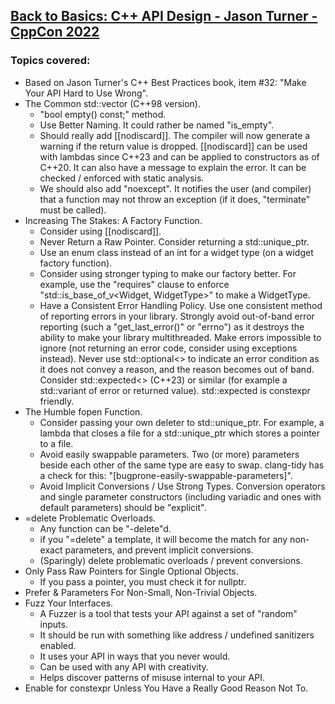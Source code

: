 ## [Back to Basics: C++ API Design - Jason Turner - CppCon 2022](https://www.youtube.com/watch?v=zL-vn_pGGgY)
### Topics covered:
* Based on Jason Turner's C++ Best Practices book, item #32: "Make Your API Hard to Use Wrong".
* The Common std::vector (C++98 version).
  * "bool empty() const;" method.
  * Use Better Naming. It could rather be named "is_empty".
  * Should really add [[nodiscard]]. The compiler will now generate a warning if the return value is dropped. [[nodiscard]] can be used with lambdas since C++23 and can be applied to constructors as of C++20. It can also have a message to explain the error. It can be checked / enforced with static analysis.
  * We should also add "noexcept". It notifies the user (and compiler) that a function may not throw an exception (if it does, "terminate" must be called).
* Increasing The Stakes: A Factory Function.
  * Consider using [[nodiscard]].
  * Never Return a Raw Pointer. Consider returning a std::unique_ptr.
  * Use an enum class instead of an int for a widget type (on a widget factory function).
  * Consider using stronger typing to make our factory better. For example, use the "requires" clause to enforce "std::is_base_of_v<Widget, WidgetType>" to make a WidgetType.
  * Have a Consistent Error Handling Policy. Use one consistent method of reporting errors in your library. Strongly avoid out-of-band error reporting (such a "get_last_error()" or "errno") as it destroys the ability to make your library multithreaded. Make errors impossible to ignore (not returning an error code, consider using exceptions instead). Never use std::optional<> to indicate an error condition as it does not convey a reason, and the reason becomes out of band. Consider std::expected<> (C++23) or similar (for example a std::variant of error or returned value). std::expected is constexpr friendly.
* The Humble fopen Function.
  * Consider passing your own deleter to std::unique_ptr. For example, a lambda that closes a file for a std::unique_ptr which stores a pointer to a file.
  * Avoid easily swappable parameters. Two (or more) parameters beside each other of the same type are easy to swap. clang-tidy has a check for this: "[bugprone-easily-swappable-parameters]".
  * Avoid Implicit Conversions / Use Strong Types. Conversion operators and single parameter constructors (including variadic and ones with default parameters) should be "explicit".
* =delete Problematic Overloads.
  * Any function can be "-delete"d.
  * if you "=delete" a template, it will become the match for any non-exact parameters, and prevent implicit conversions.
  * (Sparingly) delete problematic overloads / prevent conversions.
* Only Pass Raw Pointers for Single Optional Objects.
  * If you pass a pointer, you must check it for nullptr.
* Prefer & Parameters For Non-Small, Non-Trivial Objects.
* Fuzz Your Interfaces.
  * A Fuzzer is a tool that tests your API against a set of "random" inputs.
  * It should be run with something like address / undefined sanitizers enabled.
  * It uses your API in ways that you never would.
  * Can be used with any API with creativity.
  * Helps discover patterns of misuse internal to your API.
* Enable for constexpr Unless You Have a Really Good Reason Not To.


